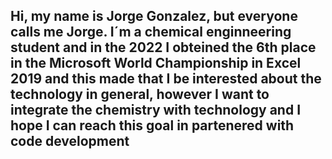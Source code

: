 Hi, my name is Jorge Gonzalez, but everyone calls me Jorge.
I´m a chemical enginneering student and in the 2022 I obteined the 6th place in the Microsoft World Championship in Excel 2019 and this made that I be interested about the technology in general, however I want to integrate the chemistry with technology and I hope I can reach this goal in partenered with code development
-----------------------------------------------------------------------------------------------------------------------------------------------------------------------

<!---
luisdotxlsx/luisdotxlsx is a ✨ special ✨ repository because its `README.md` (this file) appears on your GitHub profile.
You can click the Preview link to take a look at your changes.
--->
